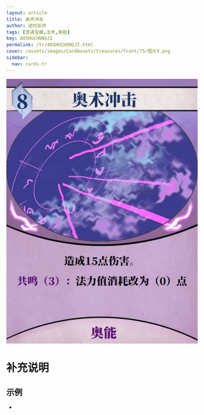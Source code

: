 ```yaml
---
layout: article
title: 奥术冲击
author: 逆时巫师
tags: [普通宝藏,法术,奥能]
key: AOSHUCHONGJI
permalink: /tr/AOSHUCHONGJI.html
cover: /assets/images/CardAssets/treasures/front/75/图片9.png
sidebar:
  nav: cards-tr
---
```

![](/assets/images/CardAssets/treasures/front/75/图片9.png)

# 补充说明



## 示例
* 